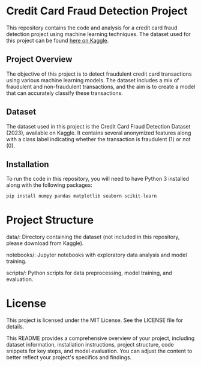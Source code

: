# Credit Card Fraud Detection Project

This repository contains the code and analysis for a credit card fraud detection project using machine learning techniques. The dataset used for this project can be found [here on Kaggle](https://www.kaggle.com/datasets/nelgiriyewithana/credit-card-fraud-detection-dataset-2023).

## Project Overview

The objective of this project is to detect fraudulent credit card transactions using various machine learning models. The dataset includes a mix of fraudulent and non-fraudulent transactions, and the aim is to create a model that can accurately classify these transactions.

## Dataset

The dataset used in this project is the Credit Card Fraud Detection Dataset (2023), available on Kaggle. It contains several anonymized features along with a class label indicating whether the transaction is fraudulent (1) or not (0).

## Installation

To run the code in this repository, you will need to have Python 3 installed along with the following packages:

```sh
pip install numpy pandas matplotlib seaborn scikit-learn
```

# Project Structure
data/: Directory containing the dataset (not included in this repository, please download from Kaggle).

notebooks/: Jupyter notebooks with exploratory data analysis and model training.

scripts/: Python scripts for data preprocessing, model training, and evaluation.

# License
This project is licensed under the MIT License. See the LICENSE file for details.


This README provides a comprehensive overview of your project, including dataset information, installation instructions, project structure, code snippets for key steps, and model evaluation. You can adjust the content to better reflect your project's specifics and findings.
